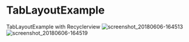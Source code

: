 # TabLayoutExample
TabLayoutExample with Recyclerview
![screenshot_20180606-164513](https://user-images.githubusercontent.com/29499633/41042159-9e459142-69a9-11e8-8bf0-35d6af9d4f43.png)
![screenshot_20180606-164519](https://user-images.githubusercontent.com/29499633/41042167-a134003c-69a9-11e8-8440-ddaaa3c135a1.png)
